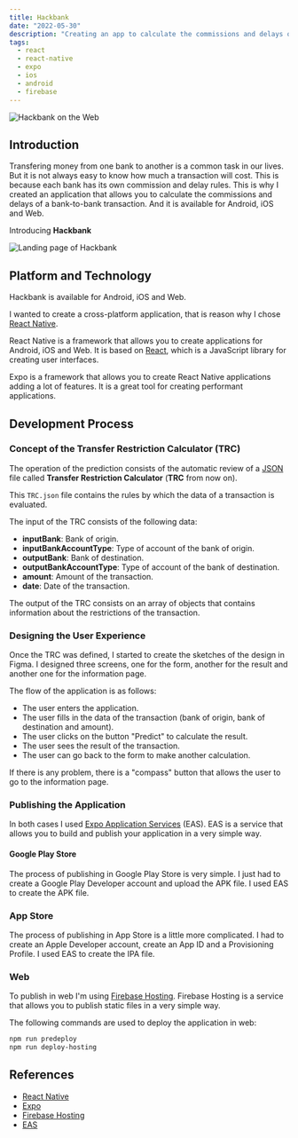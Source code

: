```yaml
---
title: Hackbank
date: "2022-05-30"
description: "Creating an app to calculate the commissions and delays of a bank-to-bank transaction."
tags:
  - react
  - react-native
  - expo
  - ios
  - android
  - firebase
---
```


<img src="/hackbank__cover.png" alt="Hackbank on the Web" />

## Introduction

Transfering money from one bank to another is a common task in our lives. But it is not always easy to know how much a transaction will cost. This is because each bank has its own commission and delay rules. This is why I created an application that allows you to calculate the commissions and delays of a bank-to-bank transaction. And it is available for Android, iOS and Web.

Introducing **Hackbank**

<img src="/hackbank_landing__cover.png" alt="Landing page of Hackbank" data-onpage="true" />

## Platform and Technology

Hackbank is available for Android, iOS and Web.

I wanted to create a cross-platform application, that is reason why I chose <a href="https://reactnative.dev">React Native</a>.

React Native is a framework that allows you to create applications for Android, iOS and Web. It is based on <a href="https://reactjs.org">React</a>, which is a JavaScript library for creating user interfaces.

Expo is a framework that allows you to create React Native applications adding a lot of features. It is a great tool for creating performant applications.

## Development Process

### Concept of the Transfer Restriction Calculator (TRC)

The operation of the prediction consists of the automatic review of a <a href="https://www.json.org/json-en.html" target="_blank">JSON</a> file called **Transfer Restriction Calculator** (**TRC** from now on).

This `TRC.json` file contains the rules by which the data of a transaction is evaluated.

The input of the TRC consists of the following data:

- **inputBank**: Bank of origin.
- **inputBankAccountType**: Type of account of the bank of origin.
- **outputBank**: Bank of destination.
- **outputBankAccountType**: Type of account of the bank of destination.
- **amount**: Amount of the transaction.
- **date**: Date of the transaction.

The output of the TRC consists on an array of objects that contains information about the restrictions of the transaction.

### Designing the User Experience

Once the TRC was defined, I started to create the sketches of the design in Figma. I designed three screens, one for the form, another for the result and another one for the information page.

The flow of the application is as follows:

- The user enters the application.
- The user fills in the data of the transaction (bank of origin, bank of destination and amount).
- The user clicks on the button "Predict" to calculate the result.
- The user sees the result of the transaction.
- The user can go back to the form to make another calculation.

If there is any problem, there is a "compass" button that allows the user to go to the information page.

### Publishing the Application

In both cases I used <a href="https://expo.dev/eas" target="_blank">Expo Application Services</a> (EAS). EAS is a service that allows you to build and publish your application in a very simple way.

#### Google Play Store

The process of publishing in Google Play Store is very simple. I just had to create a Google Play Developer account and upload the APK file. I used EAS to create the APK file.

### App Store

The process of publishing in App Store is a little more complicated. I had to create an Apple Developer account, create an App ID and a Provisioning Profile. I used EAS to create the IPA file.

### Web

To publish in web I'm using <a href="https://firebase.google.com/docs/hosting">Firebase Hosting</a>. Firebase Hosting is a service that allows you to publish static files in a very simple way.

The following commands are used to deploy the application in web:

```bash
npm run predeploy
npm run deploy-hosting
```

## References

- <a href="https://reactnative.dev/" target="_blank">React Native</a>
- <a href="https://expo.io/" target="_blank">Expo</a>
- <a href="https://firebase.google.com/docs/hosting" target="_blank">Firebase Hosting</a>
- <a href="https://docs.expo.io/build/eas-build/" target="_blank">EAS</a>
